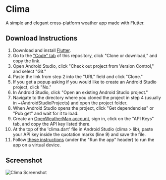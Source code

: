 # Clima
A simple and elegant cross-platform weather app made with Flutter.

## Download Instructions
1. Download and install [Flutter](http://flutter.dev/).
2. Go to the ["Code" tab](https://github.com/R-Taneja/flutter-bmi) of this repository, click "Clone or download," and copy the link.
3. Open Android Studio, click "Check out project from Version Control," and select "Git."
4. Paste the link from step 2 into the "URL" field and click "Clone."
5. If you get a popup asking if you would like to create an Android Studio project, click "No."
6. In Android Studio, click "Open an existing Android Studio project."
7. Navigate to the directory where you cloned the project in step 4 (usually in ~/AndroidStudioProjects) and open the project folder.
8. When Android Studio opens the project, click "Get dependencies" or "Pub get" and wait for it to load.
9. Create an [OpenWeatherMap account](https://home.openweathermap.org/users/sign_up), sign in, click on the "API Keys" tab, and copy the API key listed there.
10. At the top of the 'clima.dart' file in Android Studio (clima > lib), paste your API key inside the quotation marks (line 9) and save the file.
11. Follow [these instructions](https://flutter.dev/docs/get-started/test-drive) (under the "Run the app" header) to run the app on a virtual device.

## Screenshot
![Clima Screenshot](https://user-images.githubusercontent.com/47066511/79395239-32ce2e00-7f47-11ea-963d-53b7ff934263.png)
